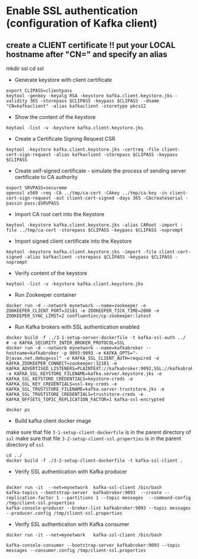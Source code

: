 # Enable SSL authentication (configuration of Kafka client)

## create a CLIENT certificate !! put your LOCAL hostname after "CN=" and specify an alias

mkdir ssl
cd ssl

* Generate keystore with client certificate

```text
export CLIPASS=clientpass
keytool -genkey -keyalg RSA -keystore kafka.client.keystore.jks -validity 365 -storepass $CLIPASS -keypass $CLIPASS  -dname "CN=kafkaclient" -alias kafkaclient -storetype pkcs12

```

* Show the content of the keystore
```text
keytool -list -v -keystore kafka.client.keystore.jks
```

* Create a Certificate Signing Request CSR

```text
keytool -keystore kafka.client.keystore.jks -certreq -file client-cert-sign-request -alias kafkaclient -storepass $CLIPASS -keypass $CLIPASS
```

* Create self-signed certificate - simulate the process of sending server certificate to CA authority

```text
export SRVPASS=secureme
openssl x509 -req -CA ../tmp/ca-cert -CAkey ../tmp/ca-key -in client-cert-sign-request -out client-cert-signed -days 365 -CAcreateserial -passin pass:$SRVPASS
```

* Import CA root cert into the Keystore
```text
keytool -keystore kafka.client.keystore.jks -alias CARoot -import -file ../tmp/ca-cert -storepass $CLIPASS -keypass $CLIPASS -noprompt
```

* Import signed client certificate into the Keystore
```text
keytool -keystore kafka.client.keystore.jks -import -file client-cert-signed -alias kafkaclient -storepass $CLIPASS -keypass $CLIPASS -noprompt
```

* Verify content of the keystore
```text
keytool -list -v -keystore kafka.client.keystore.jks
```

* Run Zookeeper container
```text
docker run -d --network mynetwork --name=zookeeper -e ZOOKEEPER_CLIENT_PORT=32181 -e ZOOKEEPER_TICK_TIME=2000 -e ZOOKEEPER_SYNC_LIMIT=2 confluentinc/cp-zookeeper:latest
```

* Run Kafka brokers with SSL authentication enabled

```text
docker build -f ../3-1-setup-server-dockerfile -t kafka-ssl-auth ../
# -e KAFKA_SECURITY_INTER_BROKER_PROTOCOL=SSL 
docker run -d --network mynetwork --name=kafkabroker --hostname=kafkabroker -p 9093:9093 -e KAFKA_OPTS="-Djavax.net.debug=ssl" -e KAFKA_SSL_CLIENT_AUTH=required -e KAFKA_ZOOKEEPER_CONNECT=zookeeper:32181 -e KAFKA_ADVERTISED_LISTENERS=PLAINTEXT://kafkabroker:9092,SSL://kafkabroker:9093 -e KAFKA_SSL_KEYSTORE_FILENAME=kafka.server.keystore.jks -e KAFKA_SSL_KEYSTORE_CREDENTIALS=keystore-creds -e KAFKA_SSL_KEY_CREDENTIALS=ssl-key-creds -e KAFKA_SSL_TRUSTSTORE_FILENAME=kafka.server.truststore.jks -e KAFKA_SSL_TRUSTSTORE_CREDENTIALS=truststore-creds -e KAFKA_OFFSETS_TOPIC_REPLICATION_FACTOR=1 kafka-ssl-encrypted 

docker ps

```

* Build kafka client docker image

make sure that file `3-1-setup-client-dockerfile` is in the parent directory of `ssl`
make sure that file `3-2-setup-client-ssl.properties` is in the parent directory of `ssl`

```text
cd ../
docker build -f ./3-2-setup-client-dockerfile -t kafka-ssl-client .
```


* Verify SSL authentication with Kafka producer

```text

docker run -it  --net=mynetwork  kafka-ssl-client /bin/bash
kafka-topics --bootstrap-server  kafkabroker:9093  --create --replication-factor 1 --partitions 1 --topic messages  --command-config /tmp/client-ssl.properties
kafka-console-producer --broker-list kafkabroker:9093 --topic messages --producer.config /tmp/client-ssl.properties

```

* Verify SSL authentication with Kafka consumer

```text
docker run -it --net=mynetwork   kafka-ssl-client /bin/bash

kafka-console-consumer --bootstrap-server kafkabroker:9093 --topic messages --consumer.config /tmp/client-ssl.properties

```


